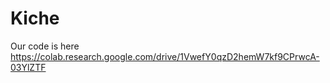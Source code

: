 # Kiche

Our code is here https://colab.research.google.com/drive/1VwefY0qzD2hemW7kf9CPrwcA-03YlZTF
